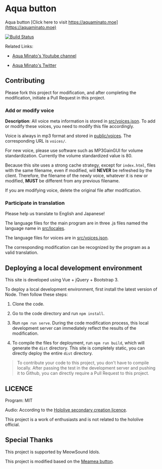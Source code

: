 # Aqua button

Aqua button [Click here to visit https://aquaminato.moe](https://aquaminato.moe)

[![Build Status](https://travis-ci.org/zyzsdy/aqua-button.svg?branch=master)](https://travis-ci.org/zyzsdy/aqua-button)

Related Links:

* [Aqua Minato's Youtube channel](https://www.youtube.com/channel/UC1opHUrw8rvnsadT-iGp7Cg)

* [Aqua Minato's Twitter](https://twitter.com/minatoaqua)

## Contributing

Please fork this project for modification, and after completing the modification, initiate a Pull Request in this project.

### Add or modify voice

**Description**: All voice meta information is stored in [src/voices.json](src/voices.json). To add or modify these voices, you need to modify this file accordingly.

Voice is always in mp3 format and stored in [public/voices](public/voices). The corresponding URL is `voices/`.

For new voice, please use software such as MP3GainGUI for volume standardization. Currently the volume standardized value is 80.

Because this site uses a strong cache strategy, except for `index.html`, files with the same filename, even if modified, will **NEVER** be refreshed by the client. Therefore, the filename of the newly voice, whatever it is new or modified, **MUST** be different from any previous filename.

If you are modifying voice, delete the original file after modification.

### Participate in translation

Please help us translate to English and Japanese!

The language files for the main program are in three .js files named the language name in [src/locales](src/locales).

The language files for voices are in [src/voices.json](src/voices.json).

The corresponding modification can be recognized by the program as a valid translation.

## Deploying a local development environment

This site is developed using Vue + jQuery + Bootstrap 3.

To deploy a local development environment, first install the latest version of Node. Then follow these steps:

1. Clone the code.

2. Go to the code directory and run `npm install`.

3. Run `npm run serve`. During the code modification process, this local development server can immediately reflect the results of the modification.

4. To compile the files for deployment, run `npm run build`, which will generate the `dist` directory. This site is completely static, you can directly deploy the entire `dist` directory.

> To contribute your code to this project, you don't have to compile locally. After passing the test in the development server and pushing it to Github, you can directly require a Pull Request to this project.

## LICENCE

Program: MIT

Audio: According to the [Hololive secondary creation licence](https://www.hololive.tv/terms).

This project is a work of enthusiasts and is not related to the hololive official.

## Special Thanks

This project is supported by MeowSound Idols.

This project is modified based on the [Meamea button](https://github.com/zyzsdy/meamea-button).
